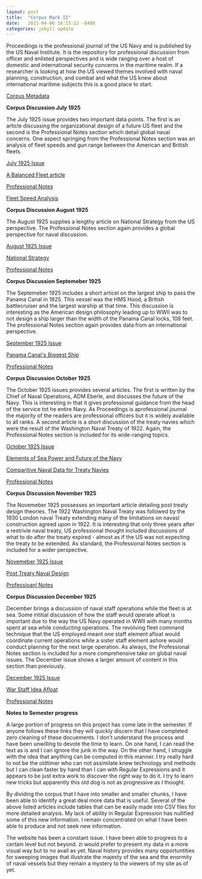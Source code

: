 ```yaml
---
layout: post
title:  "Corpus Mark II"
date:   2021-04-06 18:15:12 -0400
categories: jekyll update
---
```

Proceedings is the professional journal of the US Navy and is published by the US Naval Institute.  It is the repository for professional discussion from officer and enlisted perspectives
and is wide ranging over a host of domestic and international security concerns in the maritime realm.  If a researcher is looking at how the US viewed themes involved with naval planning,
construction, and combat and what the US knew about international maritime subjects this is a good place to start.

[Corpus Metadata](https://github.com/comp-methods-fsu-2021/Ward_Corpus/blob/main/Corpus_Article_List.csv)

**Corpus Discussion July 1925**

The July 1925 issue provides two important data points.  The first is an article discussing the organizational design of a future US fleet
and the second is the Professional Notes section which detail global naval concerns.  One aspect springing from the Professional Notes
section was an analysis of fleet speeds and gun range between the American and British fleets.

[July 1925 Issue](https://github.com/comp-methods-fsu-2021/Ward_Corpus/blob/main/7_0_July_1925)

[A Balanced Fleet article](https://github.com/comp-methods-fsu-2021/Ward_Corpus/blob/main/7_1.0_Battlefleet)

[Professional Notes](https://github.com/comp-methods-fsu-2021/Ward_Corpus/blob/main/7_Professional-Notes)

[Fleet Speed Analysis](https://public.tableau.com/profile/david.ward5594#!/vizhome/Corpusv1/Sheet2?publish=yes)

**Corpus Discussion August 1925**

The August 1925 supplies a lengthy article on National Strategy from the US perspective.  The Professional Notes section again provides
a global perspective for naval discussion.

[August 1925 Issue](https://github.com/comp-methods-fsu-2021/Ward_Corpus/blob/main/8_0_August_1925)

[National Strategy](https://github.com/comp-methods-fsu-2021/Ward_Corpus/blob/main/8_1.0_National%20Strategy)

[Professional Notes](https://github.com/comp-methods-fsu-2021/Ward_Corpus/blob/main/8_Professional-Notes)

**Corpus Discussion Septemeber 1925**

The Septemeber 1925 includes a short articel on the largest ship to pass the Panama Canal in 1925.  This vessel was the HMS Hood, a British battlecruiser and the largest warship at that time.
This discussion is interesting as the American design philosophy leading up to WWII was to not design a ship larger than the width of the Panama Canal locks, 108 feet.  The professional Notes
section again provides data from an international perspective.

[September 1925 Issue](https://github.com/comp-methods-fsu-2021/Ward_Corpus/blob/main/9_0_September_1925)

[Panama Canal's Biggest Ship](https://github.com/comp-methods-fsu-2021/Ward_Corpus/blob/main/9_1.8_Panama-Canal)

[Professional Notes](https://github.com/comp-methods-fsu-2021/Ward_Corpus/blob/main/9_Professional-Notes)

**Corpus Discussion October 1925**

The October 1925 issues provides several articles.  The first is written by the Chief of Naval Operations, ADM Eberle, and discusses the future of the Navy.  This is interesting in that it gives
professional guidance from the head of the service tot he entire Navy.  As Proceedings is aprofessional journal the majority of the readers are professional officers but it is widely available to all
ranks.  A second article is a short discussion of the treaty navies which were the result of the Washington Naval Treaty of 1922.  Again, the Professional Notes section is included for its wide-ranging topics.

[October 1925 Issue](https://github.com/comp-methods-fsu-2021/Ward_Corpus/blob/main/10_0_October_1925)

[Elements of Sea Power and Future of the Navy](https://github.com/comp-methods-fsu-2021/Ward_Corpus/blob/main/10_1.2_Elements-of-Seapower)

[Comparitive Naval Data for Treaty Navies](https://github.com/comp-methods-fsu-2021/Ward_Corpus/blob/main/10_1.6_Report-on-Treat--navies)

[Professional Notes](https://github.com/comp-methods-fsu-2021/Ward_Corpus/blob/main/10_Professional-Notes)

**Corpus Discussion November 1925**

The Novemeber 1925 possesses an important article detailing post treaty design theories.  The 1922 Washington Naval Treaty was followed by the 1930 London naval Treaty extending many of the limitations on
navasl construction agreed upon in 1922.  It is interesting that only three years after a restrivie naval treaty, US professional thought included discussions of what to do after the treaty expired - almost as
if the US was not expecting the treaty to be extended.  As standard, the Professional Notes section is included for a wider perspective.

[Novemeber 1925 Issue](https://github.com/comp-methods-fsu-2021/Ward_Corpus/blob/main/11_0_November_1925)

[Post Treaty Naval Design](https://github.com/comp-methods-fsu-2021/Ward_Corpus/blob/main/11_1.7_Treaty-Design)

[Professioanl Notes](https://github.com/comp-methods-fsu-2021/Ward_Corpus/blob/main/11_Professional-Notes)

**Corpus Discussion December 1925**

December brings a discussion of naval staff operations while the fleet is at sea.  Some intitial discussion of how the staff would operate afloat is important due to the way the US Navy operated in WWII with
many months spent at sea while conducting operations.  The revolving fleet command technique that the US employed meant one staff element afloat would coordinate current operations while a sister staff element ashore
would conduct planning for the next large operation.  As always, the Professional Notes section is included for a more comprehensive take on global naval issues.  The December issue shows a larger amount of content
in this section than previously.

[December 1925 Issue](https://github.com/comp-methods-fsu-2021/Ward_Corpus/blob/main/12_0_December_1925)

[War Staff Idea Afloat](https://github.com/comp-methods-fsu-2021/Ward_Corpus/blob/main/12_1.9_War-Staff-Afloat)

[Professional Notes](https://github.com/comp-methods-fsu-2021/Ward_Corpus/blob/main/12_Professional-Notes)



**Notes to Semester progress**

A large portion of progress on this project has come late in the semester.  If anyone follows these links they will quickly discern that I have completed zero cleaning of these docuements.  I don't understand the process 
and have been unwilling to devote the time to learn.  On one hand, I can read the text as is and I can ignore the junk in the way.  On the other hand, I struggle with the idea that anything
can be computed in this manner.  I try really hard to not be the oldtimer who can not assimilate knew technology and methods but I can clean faster by hand than I can with Regular Expressions
and it appears to be just extra work to discover the right way to do it.  I try to learn new tricks but apparently this old dog is not as progressive as I thought.

By dividing the corpus that I have into smaller and smaller chunks, I have been able to identify a great deal more data that is useful.  Several of the above listed articles include tables that
can be easily made into CSV files for more detailed analysis.  My lack of ability in Regular Expression has nullified some of this new information.  I remain concentrated on what I have been able to produce
and not seek new information.

The website has been a constant issue.  I have been able to progress to a certain level but not beyond.  zi would prefer to present my data in a more visual way but to no avail as yet.  Naval history provides many
opportuntities for sweeping images that illustrate the majesty of the sea and the enormity of naval vessels but they remain a mystery to the viewers of my site as of yet.


